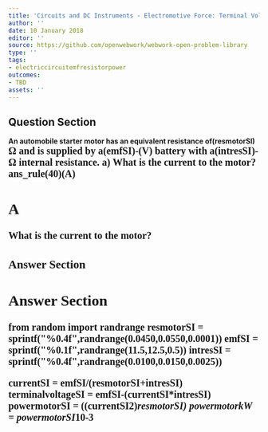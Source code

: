 ```yaml
---
title: 'Circuits and DC Instruments - Electromotive Force: Terminal Voltage'
author: ''
date: 10 January 2018
editor: ''
source: https://github.com/openwebwork/webwork-open-problem-library
type: ''
tags:
- electriccircuitemfresistorpower
outcomes:
- TBD
assets: ''
---
```


## Question Section 

<b>
An automobile starter motor has an equivalent resistance of(resmotorSI) <span style="font-family: 'Times'; font-size: 20px";>&Omega;<span> and is supplied by a(emfSI)-(V) battery with a(intresSI)-<span style="font-family: 'Times'; font-size: 20px";>&Omega;<span> internal resistance.
a) What is the current to the motor?
ans_rule(40)(A)

## A
What is the current to the motor?
### Answer Section


## Answer Section

from random import randrange
resmotorSI = sprintf("%0.4f",randrange(0.0450,0.0550,0.0001))
emfSI = sprintf("%0.1f",randrange(11.5,12.5,0.5))
intresSI = sprintf("%0.4f",randrange(0.0100,0.0150,0.0025))

currentSI = emfSI/(resmotorSI+intresSI)
terminalvoltageSI = emfSI-(currentSI*intresSI)
powermotorSI = ((currentSI**2)*resmotorSI)
powermotorkW = powermotorSI*10**-3